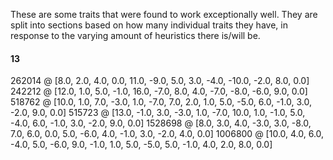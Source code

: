 These are some traits that were found to work exceptionally well. They are split into sections based on how many individual
traits they have, in response to the varying amount of heuristics there is/will be.

#### 13 ####
262014 @ [8.0, 2.0, 4.0, 0.0, 11.0, -9.0, 5.0, 3.0, -4.0, -10.0, -2.0, 8.0, 0.0]
242212 @ [12.0, 1.0, 5.0, -1.0, 16.0, -7.0, 8.0, 4.0, -7.0, -8.0, -6.0, 9.0, 0.0]
518762 @ [10.0, 1.0, 7.0, -3.0, 1.0, -7.0, 7.0, 2.0, 1.0, 5.0, -5.0, 6.0, -1.0, 3.0, -2.0, 9.0, 0.0]
515723 @ [13.0, -1.0, 3.0, -3.0, 1.0, -7.0, 10.0, 1.0, -1.0, 5.0, -4.0, 6.0, -1.0, 3.0, -2.0, 9.0, 0.0]
1528698 @ [8.0, 3.0, 4.0, -3.0, 3.0, -8.0, 7.0, 6.0, 0.0, 5.0, -6.0, 4.0, -1.0, 3.0, -2.0, 4.0, 0.0]
1006800 @ [10.0, 4.0, 6.0, -4.0, 5.0, -6.0, 9.0, -1.0, 1.0, 5.0, -5.0, 5.0, -1.0, 4.0, 2.0, 8.0, 0.0]